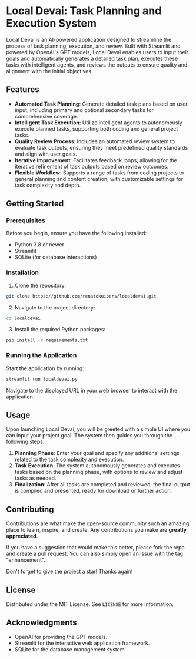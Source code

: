 # Local Devai: Task Planning and Execution System

Local Devai is an AI-powered application designed to streamline the process of task planning, execution, and review. Built with Streamlit and powered by OpenAI's GPT models, Local Devai enables users to input their goals and automatically generates a detailed task plan, executes these tasks with intelligent agents, and reviews the outputs to ensure quality and alignment with the initial objectives.

## Features

- **Automated Task Planning**: Generate detailed task plans based on user input, including primary and optional secondary tasks for comprehensive coverage.
- **Intelligent Task Execution**: Utilize intelligent agents to autonomously execute planned tasks, supporting both coding and general project tasks.
- **Quality Review Process**: Includes an automated review system to evaluate task outputs, ensuring they meet predefined quality standards and align with user goals.
- **Iterative Improvement**: Facilitates feedback loops, allowing for the iterative refinement of task outputs based on review outcomes.
- **Flexible Workflow**: Supports a range of tasks from coding projects to general planning and content creation, with customizable settings for task complexity and depth.

## Getting Started

### Prerequisites

Before you begin, ensure you have the following installed:
- Python 3.8 or newer
- Streamlit
- SQLite (for database interactions)

### Installation

1. Clone the repository:
```bash
git clone https://github.com/renatokuipers/localdevai.git
```

2. Navigate to the project directory:
```bash
cd localdevai
```

3. Install the required Python packages:
```bash
pip install -r requirements.txt
```

### Running the Application

Start the application by running:
```bash
streamlit run localdevai.py
```
Navigate to the displayed URL in your web browser to interact with the application.

## Usage

Upon launching Local Devai, you will be greeted with a simple UI where you can input your project goal. The system then guides you through the following steps:

1. **Planning Phase**: Enter your goal and specify any additional settings related to the task complexity and execution.
2. **Task Execution**: The system autonomously generates and executes tasks based on the planning phase, with options to review and adjust tasks as needed.
3. **Finalization**: After all tasks are completed and reviewed, the final output is compiled and presented, ready for download or further action.

## Contributing

Contributions are what make the open-source community such an amazing place to learn, inspire, and create. Any contributions you make are **greatly appreciated**.

If you have a suggestion that would make this better, please fork the repo and create a pull request. You can also simply open an issue with the tag "enhancement".

Don't forget to give the project a star! Thanks again!

## License

Distributed under the MIT License. See `LICENSE` for more information.

## Acknowledgments

- OpenAI for providing the GPT models.
- Streamlit for the interactive web application framework.
- SQLite for the database management system.
